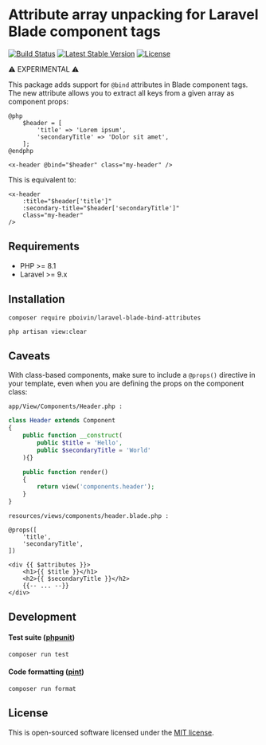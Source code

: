 # Attribute array unpacking for Laravel Blade component tags

<p>
<a href="https://github.com/pboivin/laravel-blade-bind-attributes/actions"><img src="https://github.com/pboivin/laravel-blade-bind-attributes/workflows/tests/badge.svg" alt="Build Status"></a>
<a href="https://packagist.org/packages/pboivin/laravel-blade-bind-attributes"><img src="https://img.shields.io/packagist/v/pboivin/laravel-blade-bind-attributes" alt="Latest Stable Version"></a>
<a href="https://packagist.org/packages/pboivin/laravel-blade-bind-attributes"><img src="https://img.shields.io/packagist/l/pboivin/laravel-blade-bind-attributes" alt="License"></a>
</p>

⚠ EXPERIMENTAL ⚠

This package adds support for `@bind` attributes in Blade component tags. The new attribute allows you to extract all keys from a given array as component props:

```blade
@php
    $header = [
        'title' => 'Lorem ipsum',
        'secondaryTitle' => 'Dolor sit amet',
    ];
@endphp

<x-header @bind="$header" class="my-header" />
```

This is equivalent to:

```blade
<x-header
    :title="$header['title']"
    :secondary-title="$header['secondaryTitle']"
    class="my-header"
/>
```

## Requirements

- PHP >= 8.1
- Laravel >= 9.x

## Installation

```
composer require pboivin/laravel-blade-bind-attributes

php artisan view:clear
```

## Caveats

With class-based components, make sure to include a `@props()` directive in your template, even when you are defining the props on the component class:

`app/View/Components/Header.php :`

```php
class Header extends Component
{
    public function __construct(
        public $title = 'Hello',
        public $secondaryTitle = 'World'
    ){}

    public function render()
    {
        return view('components.header');
    }
}
```

`resources/views/components/header.blade.php :`

```blade
@props([
    'title',
    'secondaryTitle',
])

<div {{ $attributes }}>
    <h1>{{ $title }}</h1>
    <h2>{{ $secondaryTitle }}</h2>
    {{-- ... --}}
</div>
```

## Development

#### Test suite ([phpunit](https://phpunit.de/))

```
composer run test
```

#### Code formatting ([pint](https://laravel.com/docs/9.x/pint))

```
composer run format
```

## License

This is open-sourced software licensed under the [MIT license](LICENSE.md).

